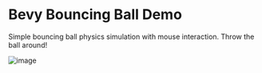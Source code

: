 # Bevy Bouncing Ball Demo 

Simple bouncing ball physics simulation with mouse interaction. Throw the ball around!

![image](https://github.com/user-attachments/assets/980cc79f-7781-4c05-a0db-9ed43af9e727)
